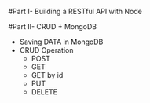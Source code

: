 #Part I- Building a RESTful API with Node

#Part II- CRUD + MongoDB
- Saving DATA in MongoDB
- CRUD Operation
	- POST
	- GET
	- GET by id
	- PUT
	- DELETE



